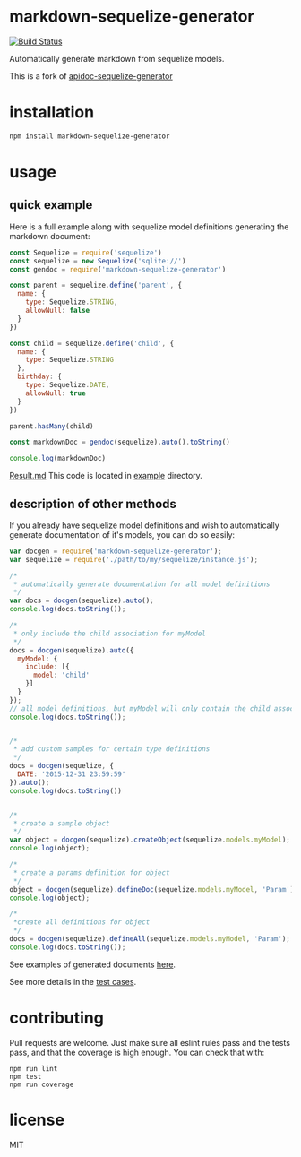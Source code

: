 # markdown-sequelize-generator

[![Build Status](https://travis-ci.org/drudrum/markdown-sequelize-generator.svg?branch=master)](https://travis-ci.org/drudrum/mardown-sequelize-generator)

Automatically generate markdown from
sequelize models.

This is a fork of [apidoc-sequelize-generator](https://github.com/jeremija/apidoc-sequelize-generator)

# installation

```bash
npm install markdown-sequelize-generator
```

# usage

## quick example

Here is a full example along with sequelize model definitions generating the
markdown document:

```javascript
const Sequelize = require('sequelize')
const sequelize = new Sequelize('sqlite://')
const gendoc = require('markdown-sequelize-generator')

const parent = sequelize.define('parent', {
  name: {
    type: Sequelize.STRING,
    allowNull: false
  }
})

const child = sequelize.define('child', {
  name: {
    type: Sequelize.STRING
  },
  birthday: {
    type: Sequelize.DATE,
    allowNull: true
  }
})

parent.hasMany(child)

const markdownDoc = gendoc(sequelize).auto().toString()

console.log(markdownDoc)

```

[Result.md](example/result.md)
This code is located in [example](example) directory.

## description of other methods

If you already have sequelize model definitions and wish to automatically
generate documentation of it's models, you can do so easily:

```javascript
var docgen = require('markdown-sequelize-generator');
var sequelize = require('./path/to/my/sequelize/instance.js');

/*
 * automatically generate documentation for all model definitions
 */
var docs = docgen(sequelize).auto();
console.log(docs.toString());

/*
 * only include the child association for myModel
 */
docs = docgen(sequelize).auto({
  myModel: {
    include: [{
      model: 'child'
    }]
  }
});
// all model definitions, but myModel will only contain the child association
console.log(docs.toString());


/*
 * add custom samples for certain type definitions
 */
docs = docgen(sequelize, {
  DATE: '2015-12-31 23:59:59'
}).auto();
console.log(docs.toString())


/*
 * create a sample object
 */
var object = docgen(sequelize).createObject(sequelize.models.myModel);
console.log(object);

/*
 * create a params definition for object
 */
object = docgen(sequelize).defineDoc(sequelize.models.myModel, 'Param');
console.log(object);

/*
 *create all definitions for object
 */
docs = docgen(sequelize).defineAll(sequelize.models.myModel, 'Param');
console.log(docs.toString());

```

See examples of generated documents [here](test/samples).

See more details in the [test cases](test/lib-test.js).

# contributing

Pull requests are welcome. Just make sure all eslint rules pass and the tests
pass, and that the coverage is high enough. You can check that with:

```
npm run lint
npm test
npm run coverage
```

# license

MIT

